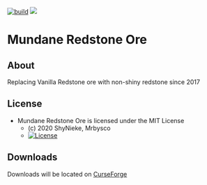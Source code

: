 [![build](https://github.com/ShyNieke/MundaneRedstone/actions/workflows/build.yml/badge.svg)](https://github.com/ShyNieke/MundaneRedstone/actions/workflows/build.yml) 
[![](http://cf.way2muchnoise.eu/versions/273930.svg)](https://www.curseforge.com/minecraft/mc-mods/mundane-redstone-ore)

# Mundane Redstone Ore #

## About ##
Replacing Vanilla Redstone ore with non-shiny redstone since 2017

## License ##
* Mundane Redstone Ore is licensed under the MIT License
  - (c) 2020 ShyNieke, Mrbysco
  - [![License](https://img.shields.io/badge/License-MIT-red.svg?style=flat)](http://opensource.org/licenses/MIT)

## Downloads ##
Downloads will be located on [CurseForge](https://www.curseforge.com/minecraft/mc-mods/mundane-redstone-ore)

